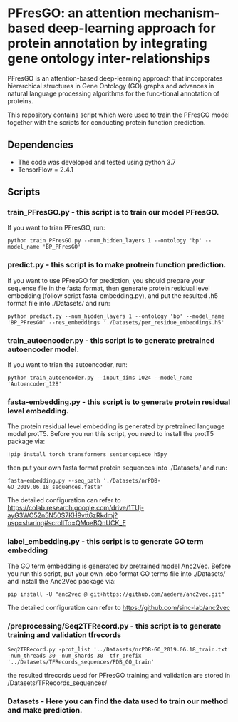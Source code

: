 # PFresGO: an attention mechanism-based deep-learning approach for protein annotation by integrating gene ontology inter-relationships

PFresGO is an attention-based deep-learning approach that incorporates hierarchical structures in Gene Ontology (GO) graphs and advances in natural language processing algorithms for the func-tional annotation of proteins.

This repository contains script which were used to train the PFresGO model together with the scripts for conducting protein function prediction.

## Dependencies
* The code was developed and tested using python 3.7
* TensorFlow = 2.4.1


## Scripts
### train_PFresGO.py - this script is to train our model PFresGO. 

If you want to trian PFresGO, run:

`python train_PFresGO.py --num_hidden_layers 1 --ontology 'bp' --model_name 'BP_PFresGO'`

### predict.py - this script is to make protrein function prediction. 

If you want to use PFresGO for prediction, you should prepare your sequence file in the fasta format, then generate protein residual level embedding (follow script fasta-embedding.py), and put the resulted .h5 format file into ./Datasets/ and run:

`python predict.py --num_hidden_layers 1 --ontology 'bp' --model_name 'BP_PFresGO' --res_embeddings './Datasets/per_residue_embeddings.h5'` 

### train_autoencoder.py - this script is to generate pretrained autoencoder model. 

If you want to trian the autoencoder, run:

`python train_autoencoder.py --input_dims 1024 --model_name 'Autoencoder_128'`

### fasta-embedding.py - this script is to generate protein residual level embedding. 

The protein residual level embedding is generated by pretrained language model protT5. Before you run this script, you need to install the protT5 package via:

`!pip install torch transformers sentencepiece h5py ` 

then put your own fasta format protein sequences into ./Datasets/ and run:

`fasta-embedding.py --seq_path './Datasets/nrPDB-GO_2019.06.18_sequences.fasta'`

The detailed configuration can refer to https://colab.research.google.com/drive/1TUj-ayG3WO52n5N50S7KH9vtt6zRkdmj?usp=sharing#scrollTo=QMoeBQnUCK_E

### label_embedding.py - this script is to generate GO term embedding 

The GO term embedding is generated by pretrained model Anc2Vec. Before you run this script, put your own .obo format GO terms file into ./Datasets/ and install the Anc2Vec package via:

`pip install -U "anc2vec @ git+https://github.com/aedera/anc2vec.git"`

The detailed configuration can refer to https://github.com/sinc-lab/anc2vec

### /preprocessing/Seq2TFRecord.py - this script is to generate training and validation tfrecords 

`Seq2TFRecord.py -prot_list '../Datasets/nrPDB-GO_2019.06.18_train.txt' -num_threads 30 -num_shards 30 -tfr_prefix '../Datasets/TFRecords_sequences/PDB_GO_train'`

the resulted tfrecords uesd for PFresGO training and validation are stored in /Datasets/TFRecords_sequences/ 

### Datasets - Here you can find the data used to train our method and make prediction.









